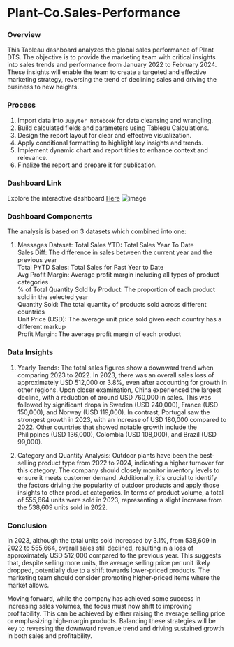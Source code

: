 # Plant-Co.Sales-Performance

### Overview
This Tableau dashboard analyzes the global sales performance of Plant DTS. The objective is to provide the marketing team with critical insights into sales trends and performance from January 2022 to February 2024. These insights will enable the team to create a targeted and effective marketing strategy, reversing the trend of declining sales and driving the business to new heights.


### Process
1. Import data into `Jupyter Notebook` for data cleansing and wrangling.
2. Build calculated fields and parameters using Tableau Calculations.
3. Design the report layout for clear and effective visualization.
4. Apply conditional formatting to highlight key insights and trends.
5. Implement dynamic chart and report titles to enhance context and relevance.
6. Finalize the report and prepare it for publication.


### Dashboard Link
Explore the interactive dashboard [Here](https://public.tableau.com/app/profile/chawl.c/viz/SalesAnalysisforPlantDTS/Dashboard1?publish=yes)
![image](https://github.com/user-attachments/assets/5e91f05b-5be6-4567-b484-2139711e2d63)

### Dashboard Components
The analysis is based on 3 datasets which combined into one:

1. Messages Dataset:
Total Sales YTD: Total Sales Year To Date <br>
Sales Diff: The difference in sales between the current year and the previous year<br>
Total PYTD Sales: Total Sales for Past Year to Date<br>
Avg Profit Margin: Average profit margin including all types of product categories<br>
% of Total Quantity Sold by Product: The proportion of each product sold in the selected year<br>
Quantity Sold: The total quantity of products sold across different countries<br>
Unit Price (USD): The average unit price sold given each country has a different markup <br>
Profit Margin: The average profit margin of each product <br>



### Data Insights

1. Yearly Trends: The total sales figures show a downward trend when comparing 2023 to 2022. In 2023, there was an overall sales loss of approximately USD 512,000 or 3.8%, even after accounting for growth in other regions. Upon closer examination, China experienced the largest decline, with a reduction of around USD 760,000 in sales. This was followed by significant drops in Sweden (USD 240,000), France (USD 150,000), and Norway (USD 119,000).
   In contrast, Portugal saw the strongest growth in 2023, with an increase of USD 180,000 compared to 2022. Other countries that showed notable growth include the Philippines (USD 136,000), Colombia (USD 108,000), and Brazil (USD 99,000).

2. Category and Quantity Analysis: Outdoor plants have been the best-selling product type from 2022 to 2024, indicating a higher turnover for this category. The company should closely monitor inventory levels to ensure it meets customer demand. Additionally, it's crucial to identify the factors driving the popularity of outdoor products and apply those insights to other product categories.
   In terms of product volume, a total of 555,664 units were sold in 2023, representing a slight increase from the 538,609 units sold in 2022.


### Conclusion

In 2023, although the total units sold increased by 3.1%, from 538,609 in 2022 to 555,664, overall sales still declined, resulting in a loss of approximately USD 512,000 compared to the previous year. This suggests that, despite selling more units, the average selling price per unit likely dropped, potentially due to a shift towards lower-priced products. The marketing team should consider promoting higher-priced items where the market allows.

Moving forward, while the company has achieved some success in increasing sales volumes, the focus must now shift to improving profitability. This can be achieved by either raising the average selling price or emphasizing high-margin products. Balancing these strategies will be key to reversing the downward revenue trend and driving sustained growth in both sales and profitability.






